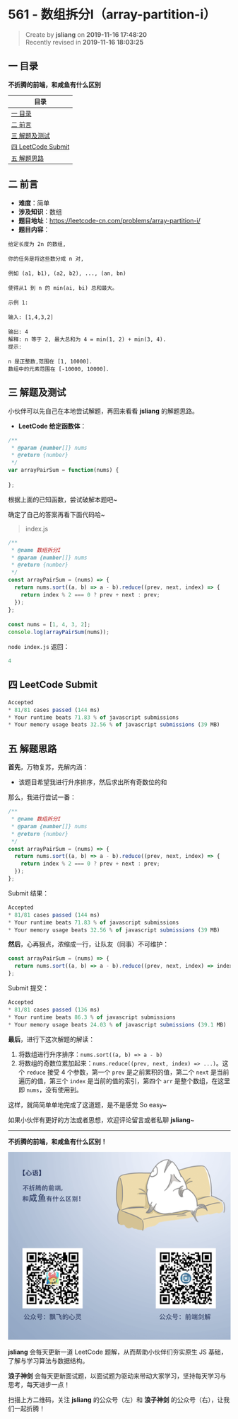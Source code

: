 561 - 数组拆分I（array-partition-i）
===

> Create by **jsliang** on **2019-11-16 17:48:20**  
> Recently revised in **2019-11-16 18:03:25**

## 一 目录

**不折腾的前端，和咸鱼有什么区别**

| 目录 |
| --- | 
| [一 目录](#chapter-one) | 
| [二 前言](#chapter-two) |
| [三 解题及测试](#chapter-three) |
| [四 LeetCode Submit](#chapter-four) |
| [五 解题思路](#chapter-five) |

## 二 前言



* **难度**：简单
* **涉及知识**：数组
* **题目地址**：https://leetcode-cn.com/problems/array-partition-i/
* **题目内容**：

```
给定长度为 2n 的数组,

你的任务是将这些数分成 n 对,

例如 (a1, b1), (a2, b2), ..., (an, bn) 

使得从1 到 n 的 min(ai, bi) 总和最大。

示例 1:

输入: [1,4,3,2]

输出: 4
解释: n 等于 2, 最大总和为 4 = min(1, 2) + min(3, 4).
提示:

n 是正整数,范围在 [1, 10000].
数组中的元素范围在 [-10000, 10000].
```

## 三 解题及测试



小伙伴可以先自己在本地尝试解题，再回来看看 **jsliang** 的解题思路。

* **LeetCode 给定函数体**：

```js
/**
 * @param {number[]} nums
 * @return {number}
 */
var arrayPairSum = function(nums) {
    
};
```

根据上面的已知函数，尝试破解本题吧~

确定了自己的答案再看下面代码哈~

> index.js

```js
/**
 * @name 数组拆分I
 * @param {number[]} nums
 * @return {number}
 */
const arrayPairSum = (nums) => {
  return nums.sort((a, b) => a - b).reduce((prev, next, index) => {
    return index % 2 === 0 ? prev + next : prev;
  });
};

const nums = [1, 4, 3, 2];
console.log(arrayPairSum(nums));
```

`node index.js` 返回：

```js
4
```

## 四 LeetCode Submit



```js
Accepted
* 81/81 cases passed (144 ms)
* Your runtime beats 71.83 % of javascript submissions
* Your memory usage beats 32.56 % of javascript submissions (39 MB)
```

## 五 解题思路



**首先**，万物复苏，先解内涵：

* 该题目希望我进行升序排序，然后求出所有奇数位的和

那么，我进行尝试一番：

```js
/**
 * @name 数组拆分I
 * @param {number[]} nums
 * @return {number}
 */
const arrayPairSum = (nums) => {
  return nums.sort((a, b) => a - b).reduce((prev, next, index) => {
    return index % 2 === 0 ? prev + next : prev;
  });
};
```

Submit 结果：

```js
Accepted
* 81/81 cases passed (144 ms)
* Your runtime beats 71.83 % of javascript submissions
* Your memory usage beats 32.56 % of javascript submissions (39 MB)
```

**然后**，心再狠点，浓缩成一行，让队友（同事）不可维护：

```js
const arrayPairSum = (nums) => {
  return nums.sort((a, b) => a - b).reduce((prev, next, index) => index % 2 === 0 ? prev + next : prev);
};
```

Submit 提交：

```js
Accepted
* 81/81 cases passed (136 ms)
* Your runtime beats 86.3 % of javascript submissions
* Your memory usage beats 24.03 % of javascript submissions (39.1 MB)
```

**最后**，进行下这次解题的解读：

1. 将数组进行升序排序：`nums.sort((a, b) => a - b)`
2. 将数组的奇数位累加起来：`nums.reduce((prev, next, index) => ...)`。这个 `reduce` 接受 4 个参数，第一个 `prev` 是之前累积的值，第二个 `next` 是当前遍历的值，第三个 `index` 是当前的值的索引，第四个 `arr` 是整个数组，在这里即 `nums`，没有使用到。

这样，就简简单单地完成了这道题，是不是感觉 So easy~

如果小伙伴有更好的方法或者思想，欢迎评论留言或者私聊 **jsliang**~

---

**不折腾的前端，和咸鱼有什么区别！**

![图](../../../public-repertory/img/z-index-small.png)

**jsliang** 会每天更新一道 LeetCode 题解，从而帮助小伙伴们夯实原生 JS 基础，了解与学习算法与数据结构。

**浪子神剑** 会每天更新面试题，以面试题为驱动来带动大家学习，坚持每天学习与思考，每天进步一点！

扫描上方二维码，关注 **jsliang** 的公众号（左）和 **浪子神剑** 的公众号（右），让我们一起折腾！

